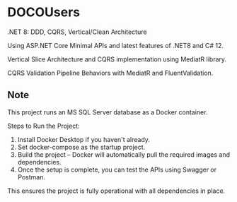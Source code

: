# DOCOUsers
.NET 8: DDD, CQRS, Vertical/Clean Architecture

Using ASP.NET Core Minimal APIs and latest features of .NET8 and C# 12.

Vertical Slice Architecture and CQRS implementation using MediatR library.

CQRS Validation Pipeline Behaviors with MediatR and FluentValidation.

## Note
This project runs an MS SQL Server database as a Docker container.

Steps to Run the Project:
1. Install Docker Desktop if you haven't already.
2. Set docker-compose as the startup project.
3. Build the project – Docker will automatically pull the required images and dependencies.
4. Once the setup is complete, you can test the APIs using Swagger or Postman.

This ensures the project is fully operational with all dependencies in place.
